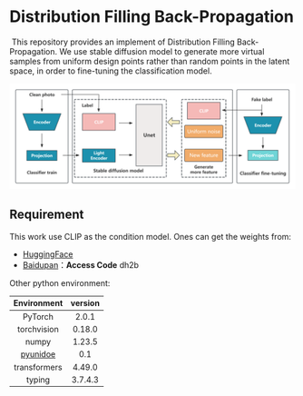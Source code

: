 # Distribution Filling Back-Propagation

​	This repository provides an implement of Distribution Filling Back-Propagation.  We use stable diffusion model to generate more virtual samples from uniform design points rather than random points in the latent space, in order to fine-tuning the classification model. 

![figure](processon2.png)

## Requirement

This work use CLIP as the condition model. Ones can get the weights from:

* [HuggingFace](https://huggingface.co/openai/clip-vit-large-patch14/tree/main)
* [Baidupan](https://pan.baidu.com/s/1EBptJ2v9inq9A5LEYFfBMg)：**Access Code** dh2b

Other python environment:

|                    Environment                    | version |
| :-----------------------------------------------: | :-----: |
|                      PyTorch                      |  2.0.1  |
|                    torchvision                    | 0.18.0  |
|                       numpy                       | 1.23.5  |
| [pyunidoe](https://github.com/ZebinYang/pyunidoe) |   0.1   |
|                   transformers                    | 4.49.0  |
|                      typing                       | 3.7.4.3 |

